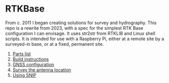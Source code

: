 # RTKBase
From c. 2011 I began creating solutions for survey and hydrography. 
This repo is a rewrite from 2023, with a spec for the simplest RTK Base configuration I can envisage.
It uses str2str from RTKLIB and Linux shell scripts.
It is intended for use with a Raspberry Pi, either at a remote site by a surveyed-in base, or at a fixed, permanent site.

1. [Parts list](parts.md)
2. [Build instructions](build.md)
3. [GNSS configuration](gnss_configuration.md)
4. [Survey the antenna location](Documentation/Survey.md)
5. [Using SNIP](Documentation/Snip.md)



